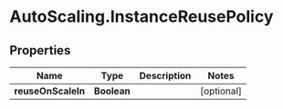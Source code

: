 # AutoScaling.InstanceReusePolicy

## Properties

Name | Type | Description | Notes
------------ | ------------- | ------------- | -------------
**reuseOnScaleIn** | **Boolean** |  | [optional] 


